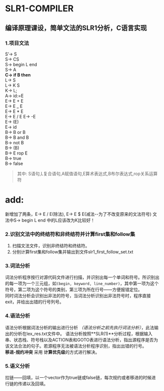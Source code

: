 # SLR1-COMPILER
## **编译原理课设**，简单文法的SLR1分析，C语言实现

### 1.项目文法 
S’-> S  
S-> CS  
S-> begin L end  
S-> A  
**C-> if B then**  
L-> S  
L-> K S  
K-> L;  
A-> id:=E  
E-> E + E  
E-> E _ E  
E-> E * E  
E-> E / E 
E-> -E  
E-> (E)  
E-> id  
B-> B or B  
B-> B and B  
B-> not B  
B-> (B)   
B-> E rop E  
B-> true  
B-> false  
> 其中:
S语句,L复合语句,A赋值语句,E算术表达式,B布尔表达式,rop关系运算符  
# add:
新增加了两条，E-> E / E(除法), E-> E $ E(减法--为了不改变原来的文法符号)
文法中S-> begin L end 中的L应该改为K比较好！

### 2.识别文法中的终结符和非终结符并计算first集和follow集
1. 扫描文法文件，识别非终结符和终结符。  
2. 分别计算first集和follow集并输出到文件slr1_first_follow_set.txt

### 3.词法分析
词法分析程序按行对源代码文件进行扫描，并识别出每一个单词和符号。所识别出的每一项为一个三元组，如`(begin, keyword, line_number)`，其中第一项为这个符号，第二项为这个符号的类别，第三项为所在行号——方便报错定位。  
同时词法分析会识别出非法的符号，当词法分析识别出非法符号时，程序直接exit，并给出出错的行号列号。 

### 4.语法分析
语法分析根据词法分析的输出进行分析 *（语法分析之前先执行词法分析）*，此法输出的分析在lex_res.txt文件中。
语法分析按照**SLR(1)**分析过程，根据输入串、状态栈、符号栈以及ACTION表和GOTO表进行语法分析，指出源程序是否为该文法合法的句子。若源程序无法被语法分析程序识别，指出出错的行号。   
**移进-规约冲突** 采用 **计算优先级**的方式进行解决。

### 5.语义分析
拉链——回填，以一个vector作为true链或false链，每次规约或者移进的时候进行链的传递以及回填。